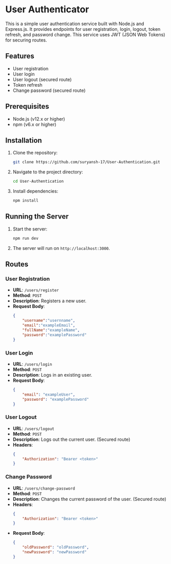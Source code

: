 # User Authenticator

This is a simple user authentication service built with Node.js and Express.js. It provides endpoints for user registration, login, logout, token refresh, and password change. This service uses JWT (JSON Web Tokens) for securing routes.

## Features

- User registration
- User login
- User logout (secured route)
- Token refresh
- Change password (secured route)

## Prerequisites

- Node.js (v12.x or higher)
- npm (v6.x or higher)

## Installation

1. Clone the repository:

    ```sh
    git clone https://github.com/suryansh-17/User-Authentication.git
    ```

2. Navigate to the project directory:

    ```sh
    cd User-Authentication
    ```

3. Install dependencies:

    ```sh
    npm install
    ```

## Running the Server

1. Start the server:

    ```sh
    npm run dev
    ```

2. The server will run on `http://localhost:3000`.

## Routes

### User Registration

- **URL**: `/users/register`
- **Method**: `POST`
- **Description**: Registers a new user.
- **Request Body**:
    ```json
    {   
        "username":"usernname",
        "email":"exampleEmail",
        "fullName":"exampleName",
        "password":"examplePassword"
    }
    ```

### User Login

- **URL**: `/users/login`
- **Method**: `POST`
- **Description**: Logs in an existing user.
- **Request Body**:
    ```json
    {
        "email": "exampleUser",
        "password": "examplePassword"
    }
    ```

### User Logout

- **URL**: `/users/logout`
- **Method**: `POST`
- **Description**: Logs out the current user. (Secured route)
- **Headers**: 
    ```json
    {
        "Authorization": "Bearer <token>"
    }
    ```

### Change Password

- **URL**: `/users/change-password`
- **Method**: `POST`
- **Description**: Changes the current password of the user. (Secured route)
- **Headers**: 
    ```json
    {
        "Authorization": "Bearer <token>"
    }
    ```
- **Request Body**:
    ```json
    {
        "oldPassword": "oldPassword",
        "newPassword": "newPassword"
    }
    ```


